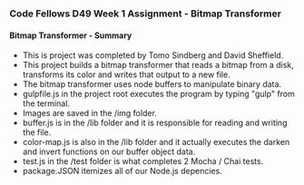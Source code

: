 ### Code Fellows D49 Week 1 Assignment - Bitmap Transformer

#### Bitmap Transformer - Summary
+ This is project was completed by Tomo Sindberg and David Sheffield.
+ This project builds a bitmap transformer that reads a bitmap from a disk, transforms its color and writes that output to a new file.
+ The bitmap transformer uses node buffers to manipulate binary data.
+ gulpfile.js in the project root executes the program by typing "gulp" from the terminal.
+ Images are saved in the /img folder.
+ buffer.js is in the /lib folder and it is responsible for reading and writing the file.
+ color-map.js is also in the /lib folder and it actually executes the darken and invert functions on our buffer object data.
+ test.js in the /test folder is what completes 2 Mocha / Chai tests.
+ package.JSON itemizes all of our Node.js depencies.
